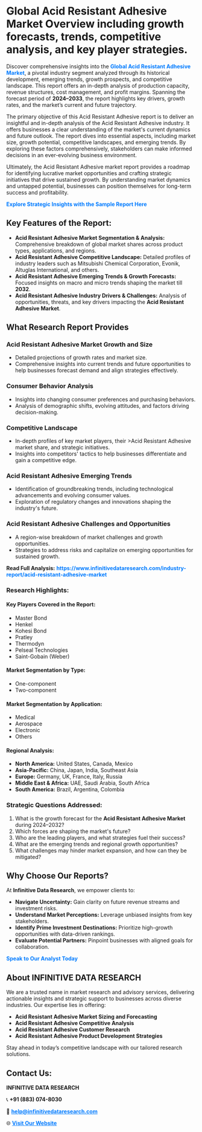 <h1>Global Acid Resistant Adhesive Market Overview including growth forecasts, trends, competitive analysis, and key player strategies.</h1>
<p>
Discover comprehensive insights into the 
<a href="https://www.infinitivedataresearch.com/industry-report/acid-resistant-adhesive-market" rel="dofollow" style="color: #007BFF; text-decoration: none;"><strong>Global Acid Resistant Adhesive Market</strong></a>, a pivotal industry segment analyzed through its historical development, emerging trends, growth prospects, and competitive landscape. This report offers an in-depth analysis of production capacity, revenue structures, cost management, and profit margins. Spanning the forecast period of <strong>2024–2033</strong>, the report highlights key drivers, growth rates, and the market’s current and future trajectory.
</p>
<p>
The primary objective of this Acid Resistant Adhesive report is to deliver an insightful and in-depth analysis of the Acid Resistant Adhesive industry. It offers businesses a clear understanding of the market's current dynamics and future outlook. The report dives into essential aspects, including market size, growth potential, competitive landscapes, and emerging trends. By exploring these factors comprehensively, stakeholders can make informed decisions in an ever-evolving business environment.
</p>
<p>
Ultimately, the Acid Resistant Adhesive market report provides a roadmap for identifying lucrative market opportunities and crafting strategic initiatives that drive sustained growth. By understanding market dynamics and untapped potential, businesses can position themselves for long-term success and profitability.
</p>
<p>
<a href="https://www.infinitivedataresearch.com/request-sample/reportId=106020" style="color: #007BFF; text-decoration: none;"><strong>Explore Strategic Insights with the Sample Report Here</strong></a>
</p>

<h2>Key Features of the Report:</h2>
<ul>
<li><strong>Acid Resistant Adhesive Market Segmentation & Analysis:</strong> Comprehensive breakdown of global market shares across product types, applications, and regions.</li>
<li><strong>Acid Resistant Adhesive Competitive Landscape:</strong> Detailed profiles of industry leaders such as Mitsubishi Chemical Corporation, Evonik, Altuglas International, and others.</li>
<li><strong>Acid Resistant Adhesive Emerging Trends & Growth Forecasts:</strong> Focused insights on macro and micro trends shaping the market till <strong>2032</strong>.</li>
<li><strong>Acid Resistant Adhesive Industry Drivers & Challenges:</strong> Analysis of opportunities, threats, and key drivers impacting the <strong>Acid Resistant Adhesive Market</strong>.</li>
</ul>

<h2>What Research Report Provides</h2>
<h3>Acid Resistant Adhesive Market Growth and Size</h3>
<ul>
<li>Detailed projections of growth rates and market size.</li>
<li>Comprehensive insights into current trends and future opportunities to help businesses forecast demand and align strategies effectively.</li>
</ul>

<h3>Consumer Behavior Analysis</h3>
<ul>
<li>Insights into changing consumer preferences and purchasing behaviors.</li>
<li>Analysis of demographic shifts, evolving attitudes, and factors driving decision-making.</li>
</ul>

<h3>Competitive Landscape</h3>
<ul>
<li>In-depth profiles of key market players, their >Acid Resistant Adhesive market share, and strategic initiatives.</li>
<li>Insights into competitors' tactics to help businesses differentiate and gain a competitive edge.</li>
</ul>

<h3>Acid Resistant Adhesive Emerging Trends</h3>
<ul>
<li>Identification of groundbreaking trends, including technological advancements and evolving consumer values.</li>
<li>Exploration of regulatory changes and innovations shaping the industry's future.</li>
</ul>

<h3>Acid Resistant Adhesive Challenges and Opportunities</h3>
<ul>
<li>A region-wise breakdown of market challenges and growth opportunities.</li>
<li>Strategies to address risks and capitalize on emerging opportunities for sustained growth.</li>
</ul>
<p><strong>Read Full Analysis:</strong> <a href="https://www.infinitivedataresearch.com/industry-report/acid-resistant-adhesive-market" rel="dofollow" style="color: #007BFF; text-decoration: none;"><strong>https://www.infinitivedataresearch.com/industry-report/acid-resistant-adhesive-market</strong></a></p>
<h3>Research Highlights:</h3>
<h4>Key Players Covered in the Report:</h4>
<ul><li>Master Bond</li><li>Henkel</li><li>Kohesi Bond</li><li>Pratley</li><li>Thermodyn</li><li>Pelseal Technologies</li><li>Saint-Gobain (Weber)</li></ul>
<h4>Market Segmentation by Type:</h4>
<ul><li>One-component</li><li>Two-component</li></ul>
<h4>Market Segmentation by Application:</h4>
<ul><li>Medical</li><li>Aerospace</li><li>Electronic</li><li>Others</li></ul>

<h4>Regional Analysis:</h4>
<ul>
<li><strong>North America:</strong> United States, Canada, Mexico</li>
<li><strong>Asia-Pacific:</strong> China, Japan, India, Southeast Asia</li>
<li><strong>Europe:</strong> Germany, UK, France, Italy, Russia</li>
<li><strong>Middle East & Africa:</strong> UAE, Saudi Arabia, South Africa</li>
<li><strong>South America:</strong> Brazil, Argentina, Colombia</li>
</ul>

<h3>Strategic Questions Addressed:</h3>
<ol>
<li>What is the growth forecast for the <strong>Acid Resistant Adhesive Market</strong> during 2024–2032?</li>
<li>Which forces are shaping the market's future?</li>
<li>Who are the leading players, and what strategies fuel their success?</li>
<li>What are the emerging trends and regional growth opportunities?</li>
<li>What challenges may hinder market expansion, and how can they be mitigated?</li>
</ol>

<h2>Why Choose Our Reports?</h2>
<p>At <strong>Infinitive Data Research</strong>, we empower clients to:</p>
<ul>
<li><strong>Navigate Uncertainty:</strong> Gain clarity on future revenue streams and investment risks.</li>
<li><strong>Understand Market Perceptions:</strong> Leverage unbiased insights from key stakeholders.</li>
<li><strong>Identify Prime Investment Destinations:</strong> Prioritize high-growth opportunities with data-driven rankings.</li>
<li><strong>Evaluate Potential Partners:</strong> Pinpoint businesses with aligned goals for collaboration.</li>
</ul>
<p><a href="https://www.infinitivedataresearch.com/industry-report/acid-resistant-adhesive-market" rel="dofollow" style="color: #007BFF; text-decoration: none;"><strong>Speak to Our Analyst Today</strong></a></p>

<h2>About INFINITIVE DATA RESEARCH</h2>
<p>We are a trusted name in market research and advisory services, delivering actionable insights and strategic support to businesses across diverse industries. Our expertise lies in offering:</p>
<ul>
<li><strong>Acid Resistant Adhesive Market Sizing and Forecasting</strong></li>
<li><strong>Acid Resistant Adhesive Competitive Analysis</strong></li>
<li><strong>Acid Resistant Adhesive Customer Research</strong></li>
<li><strong>Acid Resistant Adhesive Product Development Strategies</strong></li>
</ul>
<p>Stay ahead in today’s competitive landscape with our tailored research solutions.</p>

<h2>Contact Us:</h2>
<p><strong>INFINITIVE DATA RESEARCH</strong></p>
<p>📞 <strong>+91 (883) 074-8030</strong></p>
<p>📧 <strong><a href="mailto:help@infinitivedataresearch.com" style="color: #007BFF;">help@infinitivedataresearch.com</a></strong></p>
<p>🌐 <strong><a href="https://www.infinitivedataresearch.com" rel="dofollow" style="color: #007BFF;">Visit Our Website</a></strong></p>